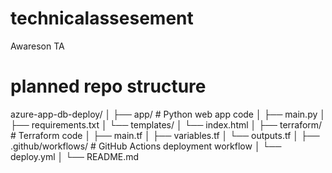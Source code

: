 # technicalassesement
Awareson TA

# planned repo structure

azure-app-db-deploy/
│
├── app/                        # Python web app code
│   ├── main.py
│   ├── requirements.txt
│   └── templates/
│       └── index.html
│
├── terraform/                  # Terraform code
│   ├── main.tf
│   ├── variables.tf
│   └── outputs.tf
│
├── .github/workflows/         # GitHub Actions deployment workflow
│   └── deploy.yml
│
└── README.md